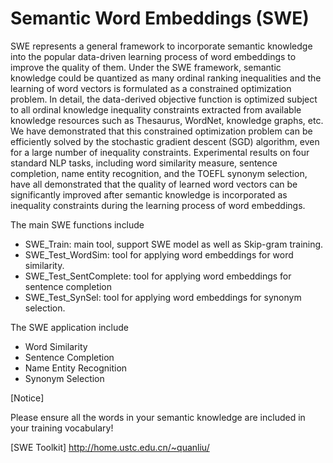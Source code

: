 # Semantic Word Embeddings (SWE)

SWE represents a general framework to incorporate semantic knowledge into the popular data-driven learning process of word embeddings to improve the quality of them. Under the SWE framework, semantic knowledge could be quantized as many ordinal ranking inequalities and the learning of word vectors is formulated as a constrained optimization problem. In detail, the data-derived objective function is optimized subject to all ordinal knowledge inequality constraints extracted from available knowledge resources such as Thesaurus, WordNet, knowledge graphs, etc. We have demonstrated that this constrained optimization problem can be efficiently solved by the stochastic gradient descent (SGD) algorithm, even for a large number of inequality constraints. Experimental results on four standard NLP tasks, including word similarity measure, sentence completion, name entity recognition, and the TOEFL synonym selection, have all demonstrated that the quality of learned word vectors can be significantly improved after semantic knowledge is incorporated as inequality constraints during the learning process of word embeddings.

The main SWE functions include
* SWE_Train:	main tool, support SWE model as well as Skip-gram training.
* SWE_Test_WordSim:	tool for applying word embeddings for word similarity.
* SWE_Test_SentComplete:	tool for applying word embeddings for sentence completion
* SWE_Test_SynSel:	tool for applying word embeddings for synonym selection.
	
The SWE application include
* Word Similarity
* Sentence Completion
* Name Entity Recognition
* Synonym Selection


[Notice]

Please ensure all the words in your semantic knowledge are included in your training vocabulary!


[SWE Toolkit]
http://home.ustc.edu.cn/~quanliu/

